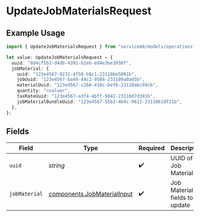# UpdateJobMaterialsRequest

## Example Usage

```typescript
import { UpdateJobMaterialsRequest } from "servicem8/models/operations";

let value: UpdateJobMaterialsRequest = {
  uuid: "8d4cf5b1-d4db-4391-b2eb-e84e3be3938f",
  jobMaterial: {
    uuid: "123e4567-9231-4f58-b8c1-23110be5001b",
    jobUuid: "123e4567-ba49-44c2-9588-231109a0a05b",
    materialUuid: "123e4567-c260-410c-bef6-23110abc69cb",
    quantity: "<value>",
    taxRateUuid: "123e4567-a3f4-4bff-9d42-23110d7d381b",
    jobMaterialBundleUuid: "123e4567-55b2-4b4c-9612-23110610f21b",
  },
};
```

## Fields

| Field                                                                      | Type                                                                       | Required                                                                   | Description                                                                |
| -------------------------------------------------------------------------- | -------------------------------------------------------------------------- | -------------------------------------------------------------------------- | -------------------------------------------------------------------------- |
| `uuid`                                                                     | *string*                                                                   | :heavy_check_mark:                                                         | UUID of the Job Material                                                   |
| `jobMaterial`                                                              | [components.JobMaterialInput](../../models/components/jobmaterialinput.md) | :heavy_check_mark:                                                         | Job Material fields to update                                              |